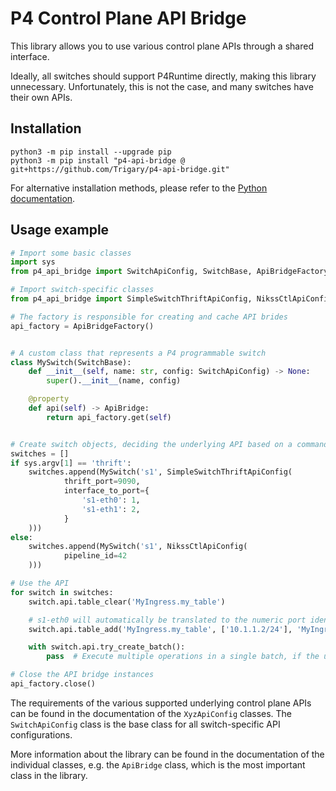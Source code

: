 # P4 Control Plane API Bridge

This library allows you to use various control plane APIs through a shared interface.

Ideally, all switches should support P4Runtime directly, making this library unnecessary.
Unfortunately, this is not the case, and many switches have their own APIs.

## Installation

```shell
python3 -m pip install --upgrade pip
python3 -m pip install "p4-api-bridge @ git+https://github.com/Trigary/p4-api-bridge.git"
```

For alternative installation methods, please refer to the
[Python documentation](https://packaging.python.org/en/latest/guides/installing-using-pip-and-virtual-environments/#install-packages-using-pip).

## Usage example

```python
# Import some basic classes
import sys
from p4_api_bridge import SwitchApiConfig, SwitchBase, ApiBridgeFactory, ApiBridge

# Import switch-specific classes
from p4_api_bridge import SimpleSwitchThriftApiConfig, NikssCtlApiConfig

# The factory is responsible for creating and cache API brides
api_factory = ApiBridgeFactory()


# A custom class that represents a P4 programmable switch
class MySwitch(SwitchBase):
    def __init__(self, name: str, config: SwitchApiConfig) -> None:
        super().__init__(name, config)

    @property
    def api(self) -> ApiBridge:
        return api_factory.get(self)


# Create switch objects, deciding the underlying API based on a command line argument
switches = []
if sys.argv[1] == 'thrift':
    switches.append(MySwitch('s1', SimpleSwitchThriftApiConfig(
            thrift_port=9090,
            interface_to_port={
                's1-eth0': 1,
                's1-eth1': 2,
            }
    )))
else:
    switches.append(MySwitch('s1', NikssCtlApiConfig(
            pipeline_id=42
    )))

# Use the API
for switch in switches:
    switch.api.table_clear('MyIngress.my_table')

    # s1-eth0 will automatically be translated to the numeric port identifier
    switch.api.table_add('MyIngress.my_table', ['10.1.1.2/24'], 'MyIngress.ip_forward', ['s1-eth0'])

    with switch.api.try_create_batch():
        pass  # Execute multiple operations in a single batch, if the underlying API supports it

# Close the API bridge instances
api_factory.close()
```

The requirements of the various supported underlying control plane APIs can be found in the documentation
of the `XyzApiConfig` classes. The `SwitchApiConfig` class is the base class for all switch-specific API configurations.

More information about the library can be found in the documentation of the individual classes,
e.g. the `ApiBridge` class, which is the most important class in the library.
